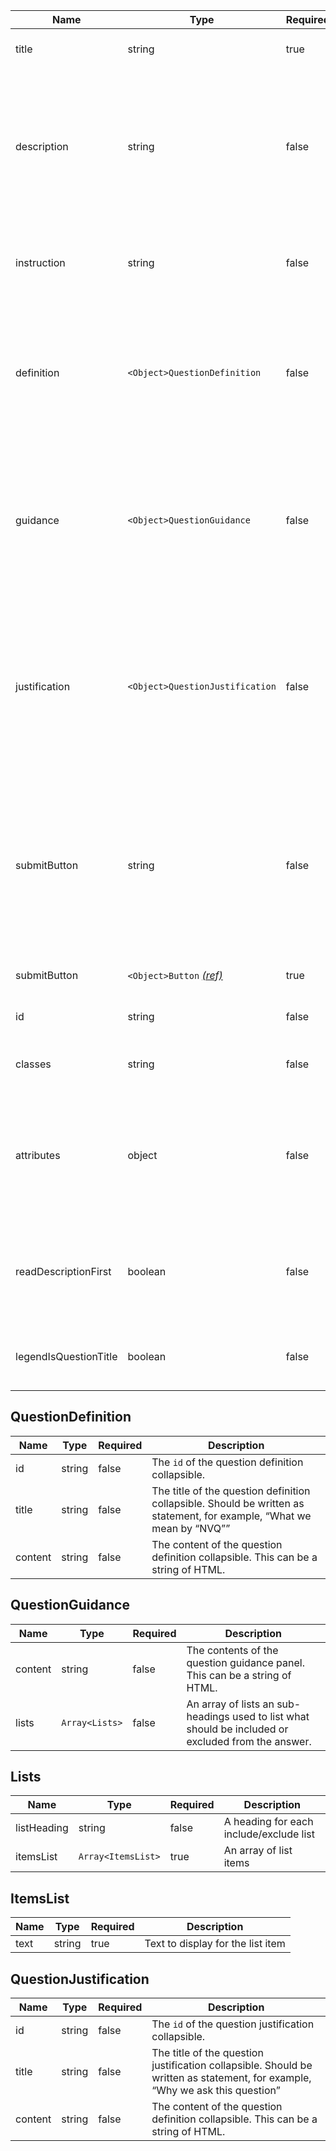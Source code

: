| Name                  | Type                                           | Required | Description                                                                                                                        |
| --------------------- | ---------------------------------------------- | -------- | ---------------------------------------------------------------------------------------------------------------------------------- |
| title                 | string                                         | true     | The question heading                                                                                                               |
| description           | string                                         | false    | The question description to be used to provide added context to the question. This can be a string of HTML.                        |
| instruction           | string                                         | false    | An interviewer instruction. This can be a string of HTML.                                                                          |
| definition            | `<Object>QuestionDefinition`                   | false    | An object for the question definition. To be used to define a word or acronym that is in the question.                             |
| guidance              | `<Object>QuestionGuidance`                     | false    | An object for the question guidance. To be used to state what should be included or excluded from the answer.                      |
| justification         | `<Object>QuestionJustification`                | false    | The question justification. To be used to explain why a question is being asked if there is evidence that users want to know this. |
| submitButton          | string                                         | false    | The question justification. To be used to explain why a question is being asked if there is evidence that users want to know this. |
| submitButton          | `<Object>Button` [_(ref)_](/components/button) | true     | Settings for the submit button.                                                                                                    |
| id                    | string                                         | false    | ID for the wrapping element                                                                                                        |
| classes               | string                                         | false    | Classes to add the wrapping element                                                                                                |
| attributes            | object                                         | false    | HTML attributes (for example, data attributes) to add to the wrapping element                                                      |
| readDescriptionFirst  | boolean                                        | false    | If set to `true` will screen readers will read out question description first                                                      |
| legendIsQuestionTitle | boolean                                        | false    | Creates a `h1` inside the legend [further information](/components/fieldset#legend-as-pagequestion-title)                          |

## QuestionDefinition

| Name    | Type   | Required | Description                                                                                                            |
| ------- | ------ | -------- | ---------------------------------------------------------------------------------------------------------------------- |
| id      | string | false    | The `id` of the question definition collapsible.                                                                       |
| title   | string | false    | The title of the question definition collapsible. Should be written as statement, for example, “What we mean by “NVQ”” |
| content | string | false    | The content of the question definition collapsible. This can be a string of HTML.                                      |

## QuestionGuidance

| Name    | Type           | Required | Description                                                                                         |
| ------- | -------------- | -------- | --------------------------------------------------------------------------------------------------- |
| content | string         | false    | The contents of the question guidance panel. This can be a string of HTML.                          |
| lists   | `Array<Lists>` | false    | An array of lists an sub-headings used to list what should be included or excluded from the answer. |

## Lists

| Name        | Type               | Required | Description                             |
| ----------- | ------------------ | -------- | --------------------------------------- |
| listHeading | string             | false    | A heading for each include/exclude list |
| itemsList   | `Array<ItemsList>` | true     | An array of list items                  |

## ItemsList

| Name | Type   | Required | Description                       |
| ---- | ------ | -------- | --------------------------------- |
| text | string | true     | Text to display for the list item |

## QuestionJustification

| Name    | Type   | Required | Description                                                                                                                  |
| ------- | ------ | -------- | ---------------------------------------------------------------------------------------------------------------------------- |
| id      | string | false    | The `id` of the question justification collapsible.                                                                          |
| title   | string | false    | The title of the question justification collapsible. Should be written as statement, for example, “Why we ask this question” |
| content | string | false    | The content of the question definition collapsible. This can be a string of HTML.                                            |
